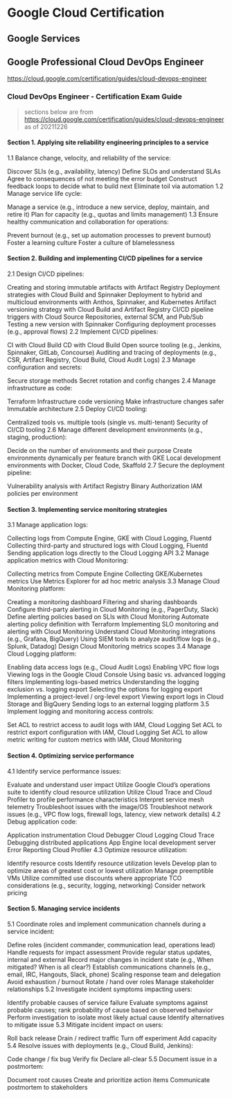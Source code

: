 # Google Cloud Certification

## Google Services


## Google Professional Cloud DevOps Engineer

https://cloud.google.com/certification/guides/cloud-devops-engineer

### Cloud DevOps Engineer - Certification Exam Guide 

> sections below are from https://cloud.google.com/certification/guides/cloud-devops-engineer as of 20211226

#### Section 1. Applying site reliability engineering principles to a service

1.1 Balance change, velocity, and reliability of the service:

Discover SLIs (e.g., availability, latency)
Define SLOs and understand SLAs
Agree to consequences of not meeting the error budget
Construct feedback loops to decide what to build next
Eliminate toil via automation
1.2 Manage service life cycle:

Manage a service (e.g., introduce a new service, deploy, maintain, and retire it)
Plan for capacity (e.g., quotas and limits management)
1.3 Ensure healthy communication and collaboration for operations:

Prevent burnout (e.g., set up automation processes to prevent burnout)
Foster a learning culture
Foster a culture of blamelessness

#### Section 2. Building and implementing CI/CD pipelines for a service

2.1 Design CI/CD pipelines:

Creating and storing immutable artifacts with Artifact Registry
Deployment strategies with Cloud Build and Spinnaker
Deployment to hybrid and multicloud environments with Anthos, Spinnaker, and Kubernetes
Artifact versioning strategy with Cloud Build and Artifact Registry
CI/CD pipeline triggers with Cloud Source Repositories, external SCM, and Pub/Sub
Testing a new version with Spinnaker
Configuring deployment processes (e.g., approval flows)
2.2 Implement CI/CD pipelines:

CI with Cloud Build
CD with Cloud Build
Open source tooling (e.g., Jenkins, Spinnaker, GitLab, Concourse)
Auditing and tracing of deployments (e.g., CSR, Artifact Registry, Cloud Build, Cloud Audit Logs)
2.3 Manage configuration and secrets:

Secure storage methods
Secret rotation and config changes
2.4 Manage infrastructure as code:

Terraform
Infrastructure code versioning
Make infrastructure changes safer
Immutable architecture
2.5 Deploy CI/CD tooling:

Centralized tools vs. multiple tools (single vs. multi-tenant)
Security of CI/CD tooling
2.6 Manage different development environments (e.g., staging, production):

Decide on the number of environments and their purpose
Create environments dynamically per feature branch with GKE
Local development environments with Docker, Cloud Code, Skaffold
2.7 Secure the deployment pipeline:

Vulnerability analysis with Artifact Registry
Binary Authorization
IAM policies per environment

#### Section 3. Implementing service monitoring strategies

3.1 Manage application logs:

Collecting logs from Compute Engine, GKE with Cloud Logging, Fluentd
Collecting third-party and structured logs with Cloud Logging, Fluentd
Sending application logs directly to the Cloud Logging API
3.2 Manage application metrics with Cloud Monitoring:

Collecting metrics from Compute Engine
Collecting GKE/Kubernetes metrics
Use Metrics Explorer for ad hoc metric analysis
3.3 Manage Cloud Monitoring platform:

Creating a monitoring dashboard
Filtering and sharing dashboards
Configure third-party alerting in Cloud Monitoring (e.g., PagerDuty, Slack)
Define alerting policies based on SLIs with Cloud Monitoring
Automate alerting policy definition with Terraform
Implementing SLO monitoring and alerting with Cloud Monitoring
Understand Cloud Monitoring integrations (e.g., Grafana, BigQuery)
Using SIEM tools to analyze audit/flow logs (e.g., Splunk, Datadog)
Design Cloud Monitoring metrics scopes
3.4 Manage Cloud Logging platform:

Enabling data access logs (e.g., Cloud Audit Logs)
Enabling VPC flow logs
Viewing logs in the Google Cloud Console
Using basic vs. advanced logging filters
Implementing logs-based metrics
Understanding the logging exclusion vs. logging export
Selecting the options for logging export
Implementing a project-level / org-level export
Viewing export logs in Cloud Storage and BigQuery
Sending logs to an external logging platform
3.5 Implement logging and monitoring access controls:

Set ACL to restrict access to audit logs with IAM, Cloud Logging
Set ACL to restrict export configuration with IAM, Cloud Logging
Set ACL to allow metric writing for custom metrics with IAM, Cloud Monitoring

#### Section 4. Optimizing service performance

4.1 Identify service performance issues:

Evaluate and understand user impact
Utilize Google Cloud’s operations suite to identify cloud resource utilization
Utilize Cloud Trace and Cloud Profiler to profile performance characteristics
Interpret service mesh telemetry
Troubleshoot issues with the image/OS
Troubleshoot network issues (e.g., VPC flow logs, firewall logs, latency, view network details)
4.2 Debug application code:

Application instrumentation
Cloud Debugger
Cloud Logging
Cloud Trace
Debugging distributed applications
App Engine local development server
Error Reporting
Cloud Profiler
4.3 Optimize resource utilization:

Identify resource costs
Identify resource utilization levels
Develop plan to optimize areas of greatest cost or lowest utilization
Manage preemptible VMs
Utilize committed use discounts where appropriate
TCO considerations (e.g., security, logging, networking)
Consider network pricing

#### Section 5. Managing service incidents

5.1 Coordinate roles and implement communication channels during a service incident:

Define roles (incident commander, communication lead, operations lead)
Handle requests for impact assessment
Provide regular status updates, internal and external
Record major changes in incident state (e.g., When mitigated? When is all clear?)
Establish communications channels (e.g., email, IRC, Hangouts, Slack, phone)
Scaling response team and delegation
Avoid exhaustion / burnout
Rotate / hand over roles
Manage stakeholder relationships
5.2 Investigate incident symptoms impacting users:

Identify probable causes of service failure
Evaluate symptoms against probable causes; rank probability of cause based on observed behavior
Perform investigation to isolate most likely actual cause
Identify alternatives to mitigate issue
5.3 Mitigate incident impact on users:

Roll back release
Drain / redirect traffic
Turn off experiment
Add capacity
5.4 Resolve issues with deployments (e.g., Cloud Build, Jenkins):

Code change / fix bug
Verify fix
Declare all-clear
5.5 Document issue in a postmortem:

Document root causes
Create and prioritize action items
Communicate postmortem to stakeholders
